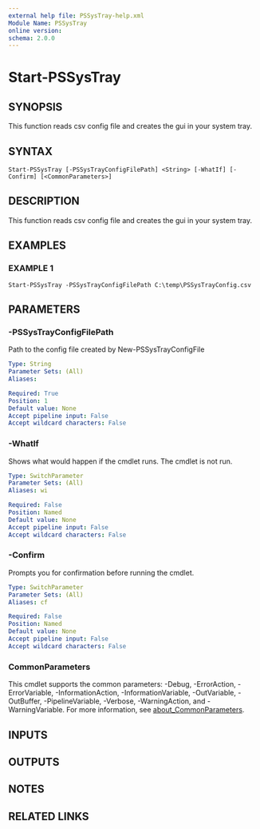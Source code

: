 ```yaml
---
external help file: PSSysTray-help.xml
Module Name: PSSysTray
online version:
schema: 2.0.0
---
```


# Start-PSSysTray

## SYNOPSIS
This function reads csv config file and creates the gui in your system tray.

## SYNTAX

```
Start-PSSysTray [-PSSysTrayConfigFilePath] <String> [-WhatIf] [-Confirm] [<CommonParameters>]
```

## DESCRIPTION
This function reads csv config file and creates the gui in your system tray.

## EXAMPLES

### EXAMPLE 1
```
Start-PSSysTray -PSSysTrayConfigFilePath C:\temp\PSSysTrayConfig.csv
```

## PARAMETERS

### -PSSysTrayConfigFilePath
Path to the config file created by New-PSSysTrayConfigFile

```yaml
Type: String
Parameter Sets: (All)
Aliases:

Required: True
Position: 1
Default value: None
Accept pipeline input: False
Accept wildcard characters: False
```

### -WhatIf
Shows what would happen if the cmdlet runs.
The cmdlet is not run.

```yaml
Type: SwitchParameter
Parameter Sets: (All)
Aliases: wi

Required: False
Position: Named
Default value: None
Accept pipeline input: False
Accept wildcard characters: False
```

### -Confirm
Prompts you for confirmation before running the cmdlet.

```yaml
Type: SwitchParameter
Parameter Sets: (All)
Aliases: cf

Required: False
Position: Named
Default value: None
Accept pipeline input: False
Accept wildcard characters: False
```

### CommonParameters
This cmdlet supports the common parameters: -Debug, -ErrorAction, -ErrorVariable, -InformationAction, -InformationVariable, -OutVariable, -OutBuffer, -PipelineVariable, -Verbose, -WarningAction, and -WarningVariable. For more information, see [about_CommonParameters](http://go.microsoft.com/fwlink/?LinkID=113216).

## INPUTS

## OUTPUTS

## NOTES

## RELATED LINKS
